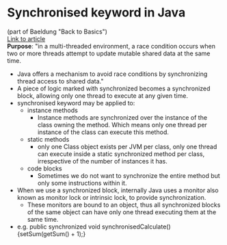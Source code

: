 # Synchronised keyword in Java  
(part of Baeldung "Back to Basics")  
[Link to article](https://www.baeldung.com/java-synchronized)  
**Purpose**: "in a multi-threaded environment, a race condition occurs when two or more threads attempt to update mutable shared data at the same time.   
* Java offers a mechanism to avoid race conditions by synchronizing thread access to shared data."
* A piece of logic marked with synchronized becomes a synchronized block, allowing only one thread to execute at any given time.
* synchronised keyword may be applied to:
	* instance methods
		* Instance methods are synchronized over the instance of the class owning the method. Which means only one thread per instance of the class can execute this method.
	* static methods
		* only one Class object exists per JVM per class, only one thread can execute inside a static synchronized method per class, irrespective of the number of instances it has.
	* code blocks
		* Sometimes we do not want to synchronize the entire method but only some instructions within it.
* When we use a synchronized block, internally Java uses a monitor also known as monitor lock or intrinsic lock, to provide synchronization. 
	* These monitors are bound to an object, thus all synchronized blocks of the same object can have only one thread executing them at the same time.
* e.g. public synchronized void synchronisedCalculate() {setSum(getSum() + 1);}